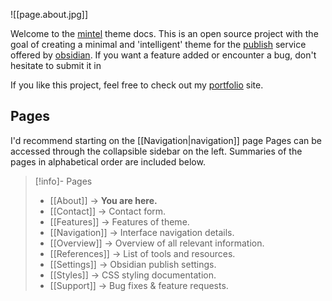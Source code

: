 ![[page.about.jpg]]

Welcome to the [mintel](https://github.com/harttraveller/mintel-theme/blob/main/publish.css) theme docs. This is an open source project with the goal of creating a minimal and 'intelligent' theme for the [publish](https://obsidian.md/publish) service offered by [obsidian](https://obsidian.md). If you want a feature added or encounter a bug, don't hesitate to submit it in 

If you like this project, feel free to check out my [portfolio](https://harttraveller.com) site.

## Pages

I'd recommend starting on the [[Navigation|navigation]] page Pages can be accessed through the collapsible sidebar on the left. Summaries of the pages in alphabetical order are included below. 

> [!info]- Pages
> 
> - [[About]] -> **You are here.**
> - [[Contact]] -> Contact form.
> - [[Features]] -> Features of theme.
> - [[Navigation]] -> Interface navigation details.
> - [[Overview]] -> Overview of all relevant information.
> - [[References]] -> List of tools and resources.
> - [[Settings]] -> Obsidian publish settings.
> - [[Styles]] -> CSS styling documentation.
> - [[Support]] -> Bug fixes & feature requests.

